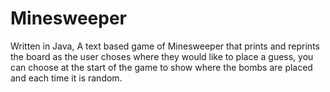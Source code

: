 # Minesweeper
Written in Java, A text based game of Minesweeper that prints and reprints the board as the user choses where they would like to place a guess, you can choose at the start of the game to show where the bombs are placed and each time it is random.
